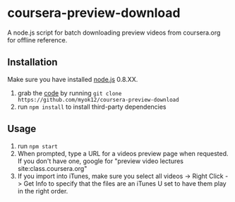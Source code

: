 coursera-preview-download
=========================

A node.js script for batch downloading preview videos from coursera.org 
for offline reference. 

Installation
------------

Make sure you have installed [node.js][] 0.8.XX.

1. grab the [code][] by running `git clone https://github.com/myok12/coursera-preview-download`
1. run `npm install` to install third-party dependencies

Usage
-----

1. run `npm start`
1. When prompted, type a URL for a videos preview page when requested. 
If you don't have one, google for
"preview video lectures site:class.coursera.org" 
1. If you import into iTunes, make sure you select all videos -> Right Click -> Get Info to
   specify that the files are an iTunes U set to have them play in the right order.

  [code]: https://github.com/myok12/coursera-preview-download
  [node.js]: http://nodejs.org/download/
